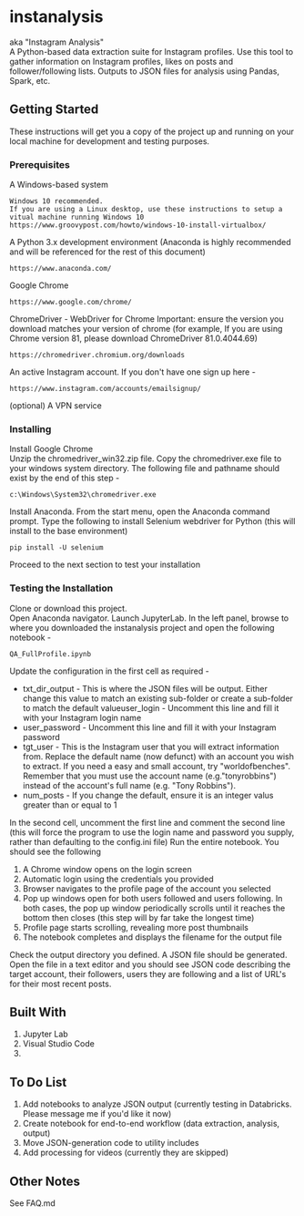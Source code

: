 # instanalysis
aka "Instagram Analysis"
<br>
A Python-based data extraction suite for Instagram profiles.  Use this tool to gather information on Instagram profiles, likes on posts and follower/following lists.  Outputs to JSON files for analysis using Pandas, Spark, etc.
## Getting Started
These instructions will get you a copy of the project up and running on your local machine for development and testing purposes.
### Prerequisites
A Windows-based system
```
Windows 10 recommended.
If you are using a Linux desktop, use these instructions to setup a vitual machine running Windows 10
https://www.groovypost.com/howto/windows-10-install-virtualbox/
```
A Python 3.x development environment
(Anaconda is highly recommended and will be referenced for the rest of this document)
```
https://www.anaconda.com/
```
Google Chrome
```
https://www.google.com/chrome/
```
ChromeDriver - WebDriver for Chrome
Important: ensure the version you download matches your version of chrome (for example, If you are using Chrome version 81, please download ChromeDriver 81.0.4044.69) 
```
https://chromedriver.chromium.org/downloads
```
An active Instagram account.  If you don't have one sign up here -
```
https://www.instagram.com/accounts/emailsignup/
```
(optional) A VPN service
### Installing
Install Google Chrome 
<br>
Unzip the chromedriver_win32.zip file.  Copy the chromedriver.exe file to your windows system directory.  The following file and pathname should exist by the end of this step -
```
c:\Windows\System32\chromedriver.exe
```
Install Anaconda. From the start menu, open the Anaconda command prompt.  Type the following to install Selenium webdriver for Python (this will install to the base environment)
```
pip install -U selenium
```
Proceed to the next section to test your installation
### Testing the Installation
Clone or download this project. <br>
Open Anaconda navigator.  Launch JupyterLab. In the left panel, browse to where you downloaded the instanalysis project and open the following notebook -
```
QA_FullProfile.ipynb
```
Update the configuration in the first cell as required -
<ul>
  <li>txt_dir_output - This is where the JSON files will be output.  Either change this value to match an existing sub-folder or create a sub-folder to match the default value</li?
  <li>user_login - Uncomment this line and fill it with your Instagram login name</li>
  <li>user_password - Uncomment this line and fill it with your Instagram password</li>
  <li>tgt_user - This is the Instagram user that you will extract information from.  Replace the default name (now defunct) with an account you wish to extract.  If you need a easy and small account, try "worldofbenches".  Remember that you must use the account name (e.g."tonyrobbins") instead of the account's full name (e.g. "Tony Robbins").</li>
  <li>num_posts - If you change the default, ensure it is an integer valus greater than or equal to 1</li>
</ul>
In the second cell, uncomment the first line and comment the second line (this will force the program to use the login name and password you supply, rather than defaulting to the config.ini file)
Run the entire notebook.  You should see the following
<ol>
  <li>A Chrome window opens on the login screen</li>
  <li>Automatic login using the credentials you provided</li>
  <li>Browser navigates to the profile page of the account you selected</li>
  <li>Pop up windows open for both users followed and users following.  In both cases, the pop up window periodically scrolls until it reaches the bottom then closes (this step will by far take the longest time)</li>
  <li>Profile page starts scrolling, revealing more post thumbnails</li>
  <li>The notebook completes and displays the filename for the output file</li>
</ol>
Check the output directory you defined.  A JSON file should be generated.  Open the file in a text editor and you should see JSON code describing the target account, their followers, users they are following and a list of URL's for their most recent posts.

## Built With
<ol>
  <li>Jupyter Lab</li>
  <li>Visual Studio Code</li>
  <li><Selenium/li>
</ol>

## To Do List
<ol>
  <li>Add notebooks to analyze JSON output (currently testing in Databricks.  Please message me if you'd like it now)</li>
  <li>Create notebook for end-to-end workflow (data extraction, analysis, output) </li>
  <li>Move JSON-generation code to utility includes</li>
  <li>Add processing for videos (currently they are skipped)</li>
</ol>


## Other Notes
See FAQ.md
